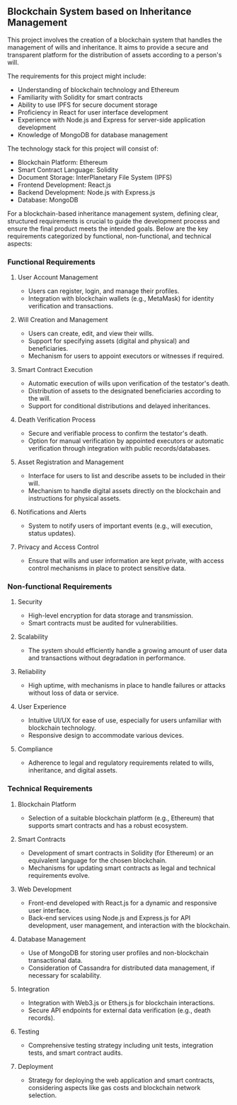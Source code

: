 ## Blockchain System based on Inheritance Management

This project involves the creation of a blockchain system that handles the management of wills and inheritance. It aims to provide a secure and transparent platform for the distribution of assets according to a person's will.

The requirements for this project might include:

- Understanding of blockchain technology and Ethereum
- Familiarity with Solidity for smart contracts
- Ability to use IPFS for secure document storage
- Proficiency in React for user interface development
- Experience with Node.js and Express for server-side application development
- Knowledge of MongoDB for database management

The technology stack for this project will consist of:

- Blockchain Platform: Ethereum
- Smart Contract Language: Solidity
- Document Storage: InterPlanetary File System (IPFS)
- Frontend Development: React.js
- Backend Development: Node.js with Express.js
- Database: MongoDB

For a blockchain-based inheritance management system, defining clear, structured requirements is crucial to guide the development process and ensure the final product meets the intended goals. Below are the key requirements categorized by functional, non-functional, and technical aspects:

### Functional Requirements

1. User Account Management
   - Users can register, login, and manage their profiles.
   - Integration with blockchain wallets (e.g., MetaMask) for identity verification and transactions.

2. Will Creation and Management
   - Users can create, edit, and view their wills.
   - Support for specifying assets (digital and physical) and beneficiaries.
   - Mechanism for users to appoint executors or witnesses if required.

3. Smart Contract Execution
   - Automatic execution of wills upon verification of the testator's death.
   - Distribution of assets to the designated beneficiaries according to the will.
   - Support for conditional distributions and delayed inheritances.

4. Death Verification Process
   - Secure and verifiable process to confirm the testator's death.
   - Option for manual verification by appointed executors or automatic verification through integration with public records/databases.

5. Asset Registration and Management
   - Interface for users to list and describe assets to be included in their will.
   - Mechanism to handle digital assets directly on the blockchain and instructions for physical assets.

6. Notifications and Alerts
   - System to notify users of important events (e.g., will execution, status updates).

7. Privacy and Access Control
   - Ensure that wills and user information are kept private, with access control mechanisms in place to protect sensitive data.

### Non-functional Requirements

1. Security
   - High-level encryption for data storage and transmission.
   - Smart contracts must be audited for vulnerabilities.

2. Scalability
   - The system should efficiently handle a growing amount of user data and transactions without degradation in performance.

3. Reliability
   - High uptime, with mechanisms in place to handle failures or attacks without loss of data or service.

4. User Experience
   - Intuitive UI/UX for ease of use, especially for users unfamiliar with blockchain technology.
   - Responsive design to accommodate various devices.

5. Compliance
   - Adherence to legal and regulatory requirements related to wills, inheritance, and digital assets.

### Technical Requirements

1. Blockchain Platform
   - Selection of a suitable blockchain platform (e.g., Ethereum) that supports smart contracts and has a robust ecosystem.

2. Smart Contracts
   - Development of smart contracts in Solidity (for Ethereum) or an equivalent language for the chosen blockchain.
   - Mechanisms for updating smart contracts as legal and technical requirements evolve.

3. Web Development
   - Front-end developed with React.js for a dynamic and responsive user interface.
   - Back-end services using Node.js and Express.js for API development, user management, and interaction with the blockchain.

4. Database Management
   - Use of MongoDB for storing user profiles and non-blockchain transactional data.
   - Consideration of Cassandra for distributed data management, if necessary for scalability.

5. Integration
   - Integration with Web3.js or Ethers.js for blockchain interactions.
   - Secure API endpoints for external data verification (e.g., death records).

6. Testing
   - Comprehensive testing strategy including unit tests, integration tests, and smart contract audits.

7. Deployment
   - Strategy for deploying the web application and smart contracts, considering aspects like gas costs and blockchain network selection.
